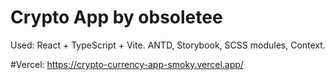 # Crypto App by obsoletee
Used: React + TypeScript + Vite. ANTD, Storybook, SCSS modules, Context.

#Vercel: https://crypto-currency-app-smoky.vercel.app/
